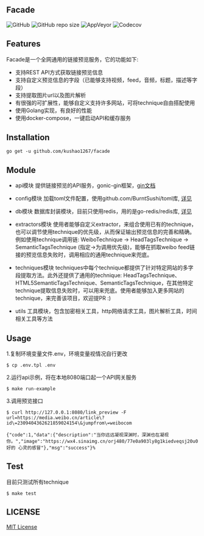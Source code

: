 ## Facade

![GitHub](https://img.shields.io/github/license/kushao1267/facade.svg)
![GitHub repo size](https://img.shields.io/github/repo-size/kushao1267/facade.svg)
![AppVeyor](https://img.shields.io/appveyor/ci/kushao1267/facade.svg)
![Codecov](https://img.shields.io/codecov/c/github/kushao1267/facade.svg)


## Features

Facade是一个全网通用的链接预览服务，它的功能如下:

* 支持REST API方式获取链接预览信息
* 支持自定义预览信息的字段（已能够支持视频，feed，音频，标题，描述等字段）
* 支持提取图片url以及图片解析
* 有很强的可扩展性，能够自定义支持许多网站，可将technique自由搭配使用
* 使用Golang实现，有良好的性能
* 使用docker-compose，一键启动API和缓存服务


## Installation

`go get -u github.com/kushao1267/facade`


## Module

* api模块
提供链接预览的API服务，gonic-gin框架，[gin文档](https://gin-gonic.com/docs/)

* config模块
加载toml文件配置，使用github.com/BurntSushi/toml库, [详见](https://github.com/BurntSushi/toml)

* db模块
数据库封装模块，目前只使用redis，用的是go-redis/redis库, [详见](https://github.com/go-redis/redis)

* extractors模块
使用者能够自定义extractor，来组合使用已有的technique，也可以调节使用technique的优先级，从而保证输出预览信息的完善和精确。例如使用technique调用链: WeiboTechnique -> HeadTagsTechnique -> SemanticTagsTechnique (指定->为调用优先级)，能够在抓取weibo feed链接的预览信息失败时，调用相应的通用technique来兜底。

* techniques模块
techniques中每个technique都提供了针对特定网站的多字段提取方法。此外还提供了通用的technique: HeadTagsTechnique、HTML5SemanticTagsTechnique、SemanticTagsTechnique，在其他特定technique提取信息失败时，可以用来兜底。使用者能够加入更多网站的technique，来完善该项目，欢迎提PR :)

* utils
工具模块，包含加密相关工具，http网络请求工具，图片解析工具，时间相关工具等方法


## Usage

1.复制环境变量文件.env，环境变量视情况自行更改
```
$ cp .env.tpl .env
```

2.运行api示例，将在本地8080端口起一个API网关服务
```
$ make run-example
```

3.调用预览接口
```
$ curl http://127.0.0.1:8080/link_preview -F url=https://media.weibo.cn/article\?id\=2309404362621859024154\&jumpfrom\=weibocom

{"code":1,"data":{"description":"当你远远凝视深渊时，深渊也在凝视你。","image":"https://wx4.sinaimg.cn/orj480/77e0a903ly8g1kiedveqsj20u00u0787.jpg","title":"会好的 心灵的感冒"},"msg":"success"}%
```

## Test
目前只测试所有technique
```
$ make test
```

## LICENSE
[MIT License](https://github.com/kushao1267/facade/blob/master/LICENSE)
